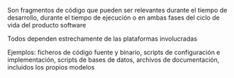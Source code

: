 Son fragmentos de código que pueden ser relevantes durante el tiempo de desarrollo, durante el tiempo de ejecución o en ambas fases del ciclo de vida del producto software

Todos dependen estrechamente de las plataformas involucradas

Ejemplos: ficheros de código fuente y binario, scripts de configuración e implementación, scripts de bases de datos, archivos de documentación, incluidos los propios modelos